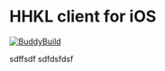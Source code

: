 # HHKL client for iOS

[![BuddyBuild](https://dashboard.buddybuild.com/api/statusImage?appID=56cdb6332286b60100451e1d&branch=develop&build=latest)](https://dashboard.buddybuild.com/apps/56cdb6332286b60100451e1d/build/latest)


sdffsdf
sdfdsfdsf
